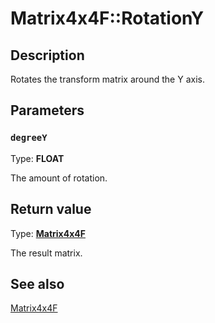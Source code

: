 # Matrix4x4F::RotationY

## Description

Rotates the transform matrix around the Y axis.

## Parameters

### `degreeY`

Type: **FLOAT**

The amount of rotation.

## Return value

Type: **[Matrix4x4F](https://learn.microsoft.com/windows/desktop/api/d2d1_1helper/nl-d2d1_1helper-matrix4x4f)**

The result matrix.

## See also

[Matrix4x4F](https://learn.microsoft.com/windows/desktop/api/d2d1_1helper/nl-d2d1_1helper-matrix4x4f)